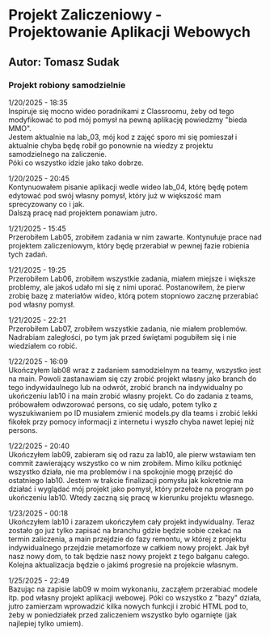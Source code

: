 # Projekt Zaliczeniowy - Projektowanie Aplikacji Webowych

## Autor: Tomasz Sudak

### Projekt robiony samodzielnie

1/20/2025 - 18:35  
Inspiruje się mocno wideo poradnikami z Classroomu, żeby od tego modyfikować to pod mój pomysł na pewną aplikację powiedzmy "bieda MMO".  
Jestem aktualnie na lab_03, mój kod z zajęć sporo mi się pomieszał i aktualnie chyba będę robił go ponownie na wiedzy z projektu samodzielnego na zaliczenie.  
Póki co wszystko idzie jako tako dobrze.

1/20/2025 - 20:45  
Kontynuowałem pisanie aplikacji wedle wideo lab_04, którę będę potem edytować pod swój własny pomysł, który już w większość mam sprecyzowany co i jak.  
Dalszą pracę nad projektem ponawiam jutro.

1/21/2025 - 15:45  
Przerobiłem Lab05, zrobiłem zadania w nim zawarte. Kontynułuje prace nad projektem zaliczeniowym, który będę przerabiał w pewnej fazie robienia tych zadań.

1/21/2025 - 19:25  
Przerobiłem Lab06, zrobiłem wszystkie zadania, miałem miejsze i większe problemy, ale jakoś udało mi się z nimi uporać. Postanowiłem, że pierw zrobię bazę z materiałów wideo, którą potem stopniowo zacznę przerabiać pod własny pomysł.

1/21/2025 - 22:21  
Przerobiłem Lab07, zrobiłem wszystkie zadania, nie miałem problemów. Nadrabiam zaległości, po tym jak przed świętami pogubiłem się i nie wiedziałem co robić.

1/22/2025 - 16:09  
Ukończyłem lab08 wraz z zadaniem samodzielnym na teamy, wszystko jest na main. Powoli zastanawiam się czy zrobić projekt własny jako branch do tego indywidaulnego lub na odwrót, zrobić branch na indywidualny po ukończeniu lab10 i na main zrobić własny projekt. Co do zadania z teams, próbowałem odwzorować persons, co się udało, potem tylko z wyszukiwaniem po ID musiałem zmienić models.py dla teams i zrobić lekki fikołek przy pomocy informacji z internetu i wyszło chyba nawet lepiej niż persons.

1/22/2025 - 20:40  
Ukończyłem lab09, zabieram się od razu za lab10, ale pierw wstawiam ten commit zawierający wszystko co w nim zrobiłem. Mimo kilku potknięć wszystko działa, nie ma problemów i na spokojnie mogę przejść do ostatniego lab10. Jestem w trakcie finalizacji pomysłu jak kokretnie ma działać i wyglądać mój projekt jako pomysł, który przełoże na program po ukończeniu lab10. Wtedy zaczną się pracę w kierunku projektu własnego.

1/23/2025 - 00:18  
Ukończyłem lab10 i zarazem ukończyłem cały projekt indywidualny. Teraz zostało go już tylko zapisać na branchu gdzie będzie sobie czekać na termin zaliczenia, a main przejdzie do fazy remontu, w której z projektu indywidualnego przejdzie metamorfoze w całkiem nowy projekt. Jak był nasz nowy dom, to tak będzie nasz nowy projekt z tego bałganu całego. Kolejna aktualizacja będzie o jakimś progresie na projekcie własnym.

1/25/2025 - 22:49  
Bazując na zapisie lab09 w moim wykonaniu, zacząłem przerabiać modele itp. pod własny projekt aplikacji webowej. Póki co wszystko z "bazy" działa, jutro zamierzam wprowadzić kilka nowych funkcji i zrobić HTML pod to, żeby w poniedziałek przed zaliczeniem wszystko było ogarnięte (jak najlepiej tylko umiem).  

